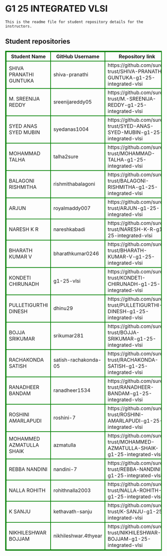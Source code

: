 # G1 25 INTEGRATED VLSI
    This is the readme file for student repository details for the instructors.
## Student repositories 
<table style="border : 2px solid green; width:100%;">
<tr >
<th style="border : 2px solid green;">Student Name</th>
<th style="border : 2px solid green;">GitHub Username</th>
<th style="border : 2px solid green;">Repository link</th>
</tr>
<tr style="border : 2px solid green;">
<td style="border : 2px solid green;">SHIVA PRANATHI GUNTUKA</td> 

<td style="border : 2px solid green;">shiva-pranathi</td> 

<td style="border : 2px solid green;">https://github.com/sure-trust/SHIVA-PRANATHI-GUNTUKA-g1-25-integrated-vlsi</td> 
</tr>

<tr style="border : 2px solid green;">
<td style="border : 2px solid green;">M. SREENIJA REDDY</td> 

<td style="border : 2px solid green;">sreenijareddy05</td> 

<td style="border : 2px solid green;">https://github.com/sure-trust/M.-SREENIJA-REDDY-g1-25-integrated-vlsi</td> 
</tr>

<tr style="border : 2px solid green;">
<td style="border : 2px solid green;">SYED ANAS SYED MUBIN</td> 

<td style="border : 2px solid green;">syedanas1004</td> 

<td style="border : 2px solid green;">https://github.com/sure-trust/SYED-ANAS-SYED-MUBIN-g1-25-integrated-vlsi</td> 
</tr>

<tr style="border : 2px solid green;">
<td style="border : 2px solid green;">MOHAMMAD TALHA</td> 

<td style="border : 2px solid green;">talha2sure</td> 

<td style="border : 2px solid green;">https://github.com/sure-trust/MOHAMMAD-TALHA-g1-25-integrated-vlsi</td> 
</tr>

<tr style="border : 2px solid green;">
<td style="border : 2px solid green;">BALAGONI RISHMITHA</td> 

<td style="border : 2px solid green;">rishmithabalagoni</td> 

<td style="border : 2px solid green;">https://github.com/sure-trust/BALAGONI-RISHMITHA-g1-25-integrated-vlsi</td> 
</tr>

<tr style="border : 2px solid green;">
<td style="border : 2px solid green;">ARJUN</td> 

<td style="border : 2px solid green;">royalmaddy007</td> 

<td style="border : 2px solid green;">https://github.com/sure-trust/ARJUN-g1-25-integrated-vlsi</td> 
</tr>

<tr style="border : 2px solid green;">
<td style="border : 2px solid green;">NARESH K R</td> 

<td style="border : 2px solid green;">nareshkabadi</td> 

<td style="border : 2px solid green;">https://github.com/sure-trust/NARESH-K-R-g1-25-integrated-vlsi</td> 
</tr>

<tr style="border : 2px solid green;">
<td style="border : 2px solid green;">BHARATH KUMAR V</td> 

<td style="border : 2px solid green;">bharathkumar0246</td> 

<td style="border : 2px solid green;">https://github.com/sure-trust/BHARATH-KUMAR-V-g1-25-integrated-vlsi</td> 
</tr>

<tr style="border : 2px solid green;">
<td style="border : 2px solid green;">KONDETI CHIRUNADH</td> 

<td style="border : 2px solid green;">g1-25-vlsi</td> 

<td style="border : 2px solid green;">https://github.com/sure-trust/KONDETI-CHIRUNADH-g1-25-integrated-vlsi</td> 
</tr>

<tr style="border : 2px solid green;">
<td style="border : 2px solid green;">PULLETIGURTHI DINESH</td> 

<td style="border : 2px solid green;">dhinu29</td> 

<td style="border : 2px solid green;">https://github.com/sure-trust/PULLETIGURTHI-DINESH-g1-25-integrated-vlsi</td> 
</tr>

<tr style="border : 2px solid green;">
<td style="border : 2px solid green;">BOJJA SRIKUMAR</td> 

<td style="border : 2px solid green;">srikumar281</td> 

<td style="border : 2px solid green;">https://github.com/sure-trust/BOJJA-SRIKUMAR-g1-25-integrated-vlsi</td> 
</tr>

<tr style="border : 2px solid green;">
<td style="border : 2px solid green;">RACHAKONDA SATISH</td> 

<td style="border : 2px solid green;">satish-rachakonda-05</td> 

<td style="border : 2px solid green;">https://github.com/sure-trust/RACHAKONDA-SATISH-g1-25-integrated-vlsi</td> 
</tr>

<tr style="border : 2px solid green;">
<td style="border : 2px solid green;">RANADHEER BANDAM</td> 

<td style="border : 2px solid green;">ranadheer1534</td> 

<td style="border : 2px solid green;">https://github.com/sure-trust/RANADHEER-BANDAM-g1-25-integrated-vlsi</td> 
</tr>

<tr style="border : 2px solid green;">
<td style="border : 2px solid green;">ROSHINI AMARLAPUDI</td> 

<td style="border : 2px solid green;">roshini-7</td> 

<td style="border : 2px solid green;">https://github.com/sure-trust/ROSHINI-AMARLAPUDI-g1-25-integrated-vlsi</td> 
</tr>

<tr style="border : 2px solid green;">
<td style="border : 2px solid green;">MOHAMMED AZMATULLA SHAIK</td> 

<td style="border : 2px solid green;">azmatulla</td> 

<td style="border : 2px solid green;">https://github.com/sure-trust/MOHAMMED-AZMATULLA-SHAIK-g1-25-integrated-vlsi</td> 
</tr>

<tr style="border : 2px solid green;">
<td style="border : 2px solid green;">REBBA NANDINI</td> 

<td style="border : 2px solid green;">nandini-7</td> 

<td style="border : 2px solid green;">https://github.com/sure-trust/REBBA-NANDINI-g1-25-integrated-vlsi</td> 
</tr>

<tr style="border : 2px solid green;">
<td style="border : 2px solid green;">NALLA ROHITH</td> 

<td style="border : 2px solid green;">rohithnalla2003</td> 

<td style="border : 2px solid green;">https://github.com/sure-trust/NALLA-ROHITH-g1-25-integrated-vlsi</td> 
</tr>

<tr style="border : 2px solid green;">
<td style="border : 2px solid green;">K SANJU</td> 

<td style="border : 2px solid green;">kethavath-sanju</td> 

<td style="border : 2px solid green;">https://github.com/sure-trust/K-SANJU-g1-25-integrated-vlsi</td> 
</tr>

<tr style="border : 2px solid green;">
<td style="border : 2px solid green;">NIKHILESHWAR BOJJAM</td> 

<td style="border : 2px solid green;">nikhileshwar.4thyear</td> 

<td style="border : 2px solid green;">https://github.com/sure-trust/NIKHILESHWAR-BOJJAM-g1-25-integrated-vlsi</td> 
</tr>
